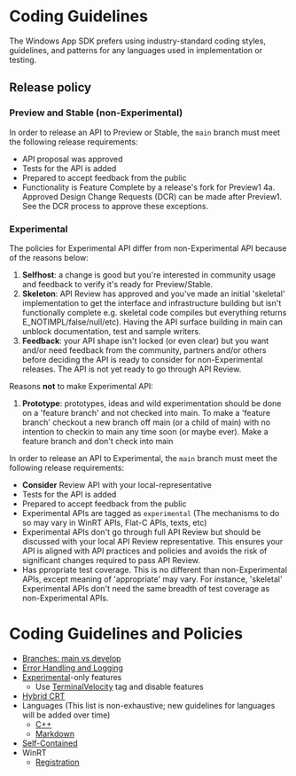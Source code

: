 # Coding Guidelines

The Windows App SDK prefers using industry-standard coding styles, guidelines, and patterns for any
languages used in implementation or testing.

## Release policy

### Preview and Stable (non-Experimental)

In order to release an API to Preview or Stable, the `main` branch must meet the following release requirements:

- API proposal was approved
- Tests for the API is added
- Prepared to accept feedback from the public
- Functionality is Feature Complete by a release's fork for Preview1 4a. Approved Design Change Requests (DCR) can be made after Preview1. See the DCR process to approve these exceptions.

### Experimental

The policies for Experimental API differ from non-Experimental API because of the reasons below:

1. **Selfhost**: a change is good but you're interested in community usage and feedback to verify it's ready for Preview/Stable.
2. **Skeleton**: API Review has approved and you've made an initial 'skeletal' implementation to get the interface and infrastructure building but isn't functionally complete e.g. skeletal code compiles but everything returns E_NOTIMPL/false/null/etc). Having the API surface building in main can unblock documentation, test and sample writers.
3. **Feedback**: your API shape isn't locked (or even clear) but you want and/or need feedback from the community, partners and/or others before deciding the API is ready to consider for non-Experimental releases. The API is not yet ready to go through API Review.

Reasons **not** to make Experimental API:

1. **Prototype**: prototypes, ideas and wild experimentation should be done on a 'feature branch' and not checked into main. To make a 'feature branch' checkout a new branch off main (or a child of main) with no intention to checkin to main any time soon (or maybe ever). Make a feature branch and don't check into main

In order to release an API to Experimental, the `main` branch must meet the following release requirements:

- **Consider** Review API with your local-representative
- Tests for the API is added
- Prepared to accept feedback from the public
- Experimental APIs are tagged as `experimental` (The mechanisms to do so may vary in WinRT APIs, Flat-C APIs, texts, etc)
- Experimental APIs don't go through full API Review but should be discussed with your local API Review representative. This ensures your API is aligned with API practices and policies and avoids the risk of significant changes required to pass API Review.
- Has ppropriate test coverage. This is no different than non-Experimental APIs, except meaning of 'appropriate' may vary. For instance, 'skeletal' Experimental APIs don't need the same breadth of test coverage as non-Experimental APIs.




# Coding Guidelines and Policies



  - [Branches: main vs develop](Coding-Guidelines/develop-branch.md)
- [Error Handling and Logging](Coding-Guidelines/ErrorHandlingAndLogging.md)
- [Experimental](Coding-Guidelines/Experimental.md)-only features
  - Use [TerminalVelocity](Coding-Guidelines/TerminalVelocity.md) tag and disable features
- [Hybrid CRT](Coding-Guidelines/HybridCRT.md)
- Languages (This list is non-exhaustive; new guidelines for languages will be added over time)
  - [C++](Coding-Guidelines/Languages-CPP.md)
  - [Markdown](Coding-Guidelines/Languages-Markdown.md)
- [Self-Contained](Coding-Guidelines/SelfContained.md)
- WinRT
  - [Registration](Coding-Guidelines/WinRT-Registration.md)
